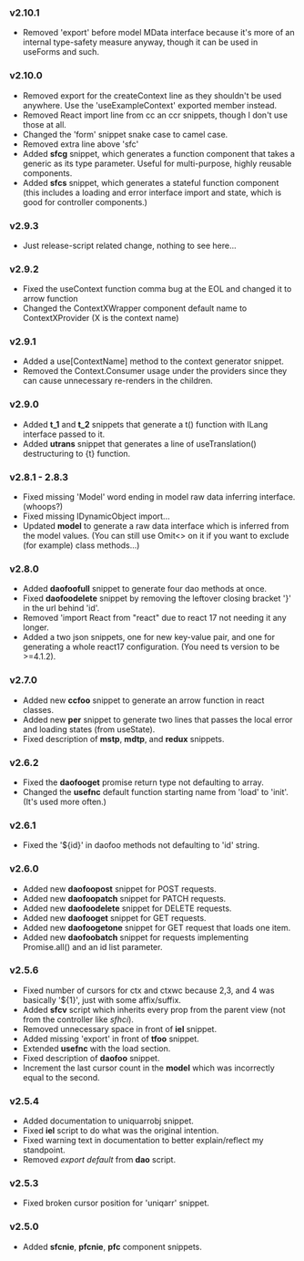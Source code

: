 ### v2.10.1

-   Removed 'export' before model MData interface because it's more of an internal type-safety measure anyway, though it can be used in useForms and such.

### v2.10.0

-   Removed export for the createContext line as they shouldn't be used anywhere. Use the 'useExampleContext' exported member instead.
-   Removed React import line from cc an ccr snippets, though I don't use those at all.
-   Changed the 'form' snippet snake case to camel case.
-   Removed extra line above 'sfc'
-   Added **sfcg** snippet, which generates a function component that takes a generic as its type parameter. Useful for multi-purpose, highly reusable components.
-   Added **sfcs** snippet, which generates a stateful function component (this includes a loading and error interface import and state, which is good for controller components.)

### v2.9.3

-   Just release-script related change, nothing to see here...

### v2.9.2

-   Fixed the useContext function comma bug at the EOL and changed it to arrow function
-   Changed the ContextXWrapper component default name to ContextXProvider (X is the context name)

### v2.9.1

-   Added a use[ContextName] method to the context generator snippet.
-   Removed the Context.Consumer usage under the providers since they can cause unnecessary re-renders in the children.

### v2.9.0

-   Added **t_1** and **t_2** snippets that generate a t() function with ILang interface passed to it.
-   Added **utrans** snippet that generates a line of useTranslation() destructuring to {t} function.

### v2.8.1 - 2.8.3

-   Fixed missing 'Model' word ending in model raw data inferring interface. (whoops?)
-   Fixed missing IDynamicObject import...
-   Updated **model** to generate a raw data interface which is inferred from the model values. (You can still use Omit<> on it if you want to exclude (for example) class methods...)

### v2.8.0

-   Added **daofoofull** snippet to generate four dao methods at once.
-   Fixed **daofoodelete** snippet by removing the leftover closing bracket '}' in the url behind 'id'.
-   Removed 'import React from "react" due to react 17 not needing it any longer.
-   Added a two json snippets, one for new key-value pair, and one for generating a whole react17 configuration. (You need ts version to be >=4.1.2).

### v2.7.0

-   Added new **ccfoo** snippet to generate an arrow function in react classes.
-   Added new **per** snippet to generate two lines that passes the local error and loading states (from useState).
-   Fixed description of **mstp**, **mdtp**, and **redux** snippets.

### v2.6.2

-   Fixed the **daofooget** promise return type not defaulting to array.
-   Changed the **usefnc** default function starting name from 'load' to 'init'. (It's used more often.)

### v2.6.1

-   Fixed the '\${id}' in daofoo methods not defaulting to 'id' string.

### v2.6.0

-   Added new **daofoopost** snippet for POST requests.
-   Added new **daofoopatch** snippet for PATCH requests.
-   Added new **daofoodelete** snippet for DELETE requests.
-   Added new **daofooget** snippet for GET requests.
-   Added new **daofoogetone** snippet for GET request that loads one item.
-   Added new **daofoobatch** snippet for requests implementing Promise.all() and an id list parameter.

### v2.5.6

-   Fixed number of cursors for ctx and ctxwc because 2,3, and 4 was basically '\${1}', just with some affix/suffix.
-   Added **sfcv** script which inherits every prop from the parent view (not from the controller like _sfhci_).
-   Removed unnecessary space in front of **iel** snippet.
-   Added missing 'export' in front of **tfoo** snippet.
-   Extended **usefnc** with the load section.
-   Fixed description of **daofoo** snippet.
-   Increment the last cursor count in the **model** which was incorrectly equal to the second.

### v2.5.4

-   Added documentation to uniquarrobj snippet.
-   Fixed **iel** script to do what was the original intention.
-   Fixed warning text in documentation to better explain/reflect my standpoint.
-   Removed _export default_ from **dao** script.

### v2.5.3

-   Fixed broken cursor position for 'uniqarr' snippet.

### v2.5.0

-   Added **sfcnie**, **pfcnie**, **pfc** component snippets.
